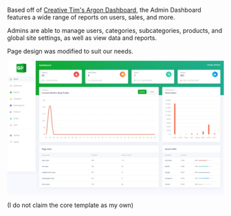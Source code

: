 Based off of [Creative Tim's Argon Dashboard](https://www.creative-tim.com/product/argon-dashboard-asp-net), the Admin Dashboard features a wide range of reports on users, sales, and more.

Admins are able to manage users, categories, subcategories, products, and global site settings, as well as view data and reports.

Page design was modified to suit our needs.


<p align="center">
      <img width="700" src="/GreenPantry/AdminFrontend/dash.jpeg">
</p>

(I do not claim the core template as my own)
